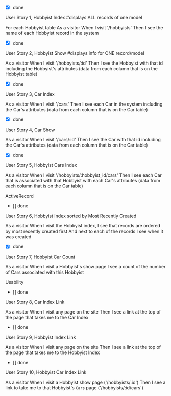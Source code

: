 - [x] done

User Story 1, Hobbyist Index #displays ALL records of one model

For each Hobbyist table
As a visitor
When I visit '/hobbyists'
Then I see the name of each Hobbyist record in the system

- [x] done

User Story 2, Hobbyist Show #displays info for ONE record/model

As a visitor
When I visit '/hobbyists/:id'
Then I see the Hobbyist with that id including the Hobbyist's attributes
(data from each column that is on the Hobbyist table)

- [x] done

User Story 3, Car Index 

As a visitor
When I visit '/cars'
Then I see each Car in the system including the Car's attributes
(data from each column that is on the Car table)
- [x] done

User Story 4, Car Show 

As a visitor
When I visit '/cars/:id'
Then I see the Car with that id including the Car's attributes
(data from each column that is on the Car table)
- [x] done

User Story 5, Hobbyist Cars Index 

As a visitor
When I visit '/hobbyists/:hobbyist_id/cars'
Then I see each Car that is associated with that Hobbyist with each Car's attributes
(data from each column that is on the Car table)

ActiveRecord
- [] done

User Story 6, Hobbyist Index sorted by Most Recently Created 

As a visitor
When I visit the Hobbyist index,
I see that records are ordered by most recently created first
And next to each of the records I see when it was created
- [x] done

User Story 7, Hobbyist Car Count

As a visitor
When I visit a Hobbyist's show page
I see a count of the number of Cars associated with this Hobbyist

Usability
- [] done

User Story 8, Car Index Link

As a visitor
When I visit any page on the site
Then I see a link at the top of the page that takes me to the Car Index
- [] done

User Story 9, Hobbyist Index Link

As a visitor
When I visit any page on the site
Then I see a link at the top of the page that takes me to the Hobbyist Index
- [] done

User Story 10, Hobbyist Car Index Link

As a visitor
When I visit a Hobbyist show page ('/hobbyists/:id')
Then I see a link to take me to that Hobbyist's `Cars` page ('/hobbyists/:id/cars')